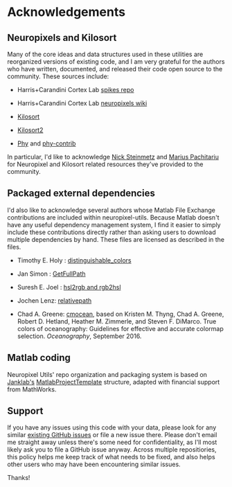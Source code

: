 # Acknowledgements

## Neuropixels and Kilosort

Many of the core ideas and data structures used in these utilities are reorganized versions of existing code, and I am very grateful for the authors who have written, documented, and released their code open source to the community. These sources include:

* Harris+Carandini Cortex Lab [spikes repo](https://github.com/cortex-lab/spikes)

* Harris+Carandini Cortex Lab [neuropixels wiki](https://github.com/cortex-lab/neuropixels/wiki)

* [Kilosort](https://github.com/cortex-lab/KiloSort)

* [Kilosort2](https://github.com/MouseLand/Kilosort2)

* [Phy](https://github.com/kwikteam/phy) and [phy-contrib](https://github.com/kwikteam/phy-contrib)

In particular, I'd like to acknowledge [Nick Steinmetz](http://www.nicksteinmetz.com/) and [Marius Pachitariu](https://www.janelia.org/people/marius-pachitariu) for Neuropixel and Kilosort related resources they've provided to the community.

## Packaged external dependencies

I'd also like to acknowledge several authors whose Matlab File Exchange contributions are included within neuropixel-utils. Because Matlab doesn't have any useful dependency management system, I find it easier to simply include these contributions directly rather than asking users to download multiple dependencies by hand. These files are licensed as described in the files.

* Timothy E. Holy : [distinguishable_colors](https://www.mathworks.com/matlabcentral/fileexchange/29702-generate-maximally-perceptually-distinct-colors)

* Jan Simon : [GetFullPath](https://www.mathworks.com/matlabcentral/fileexchange/28249-getfullpath)

* Suresh E. Joel : [hsl2rgb and rgb2hsl](https://www.mathworks.com/matlabcentral/fileexchange/3360-rgb-to-hsl)

* Jochen Lenz: [relativepath](https://www.mathworks.com/matlabcentral/fileexchange/3858-relativepath-m)

* Chad A. Greene:  [cmocean](https://www.mathworks.com/matlabcentral/fileexchange/57773-cmocean-perceptually-uniform-colormaps), based on Kristen M. Thyng, Chad A. Greene, Robert D. Hetland, Heather M. Zimmerle, and Steven F. DiMarco. True colors of oceanography: Guidelines for effective and accurate colormap selection. _Oceanography_, September 2016. 

## Matlab coding

Neuropixel Utils' repo organization and packaging system is based on [Janklab's](https://janklab.net) [MatlabProjectTemplate](https://matlabprojecttemplate.janklab.net/) structure, adapted with financial support from MathWorks.

## Support

If you have any issues using this code with your data, please look for any similar [existing GitHub issues](https://github.com/djoshea/neuropixel-utils/issues) or file a new issue there. Please don't email me straight away unless there's some need for confidentiality, as I'll most likely ask you to file a GitHub issue anyway. Across multiple repositiories, this policy helps me keep track of what needs to be fixed, and also helps other users who may have been encountering similar issues.

Thanks!
